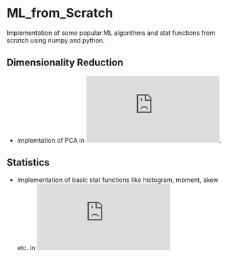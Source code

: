 # ML_from_Scratch
Implementation of some popular ML algorithms and stat functions from scratch using numpy and python. 

## Dimensionality Reduction

- Implemtation of PCA in ![PCA.py](https://github.com/kmutya/ML_from_Scratch/blob/master/Dimensionality_Reduction/Dimensionality_Reduction.py). 


## Statistics

- Implementation of basic stat functions like histogram, moment, skew etc. in ![stat_basics.py](https://github.com/kmutya/ML_from_Scratch/blob/master/Statistics/stat_basics.py)


